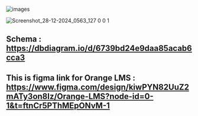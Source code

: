 
![images](https://github.com/user-attachments/assets/328ac658-cd90-4bc3-8207-f72e33f0d3e1)

![Screenshot_28-12-2024_0563_127 0 0 1](https://github.com/user-attachments/assets/f064b732-5eb6-4ba3-b406-fbd0835a1447)


## Schema : https://dbdiagram.io/d/6739bd24e9daa85acab6cca3
## This is figma link for Orange LMS : https://www.figma.com/design/kiwPYN82UuZ2mATy3on8Iz/Orange-LMS?node-id=0-1&t=ftnCr5PThMEpONvM-1
